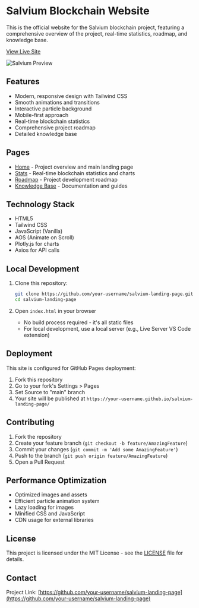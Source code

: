 # Salvium Blockchain Website

This is the official website for the Salvium blockchain project, featuring a comprehensive overview of the project, real-time statistics, roadmap, and knowledge base.

 [View Live Site](https://your-username.github.io/salvium-landing-page/)

![Salvium Preview](images/salvium-preview.png)

## Features

- Modern, responsive design with Tailwind CSS
- Smooth animations and transitions
- Interactive particle background
- Mobile-first approach
- Real-time blockchain statistics
- Comprehensive project roadmap
- Detailed knowledge base

## Pages

- [Home](index.html) - Project overview and main landing page
- [Stats](stats.html) - Real-time blockchain statistics and charts
- [Roadmap](roadmap.html) - Project development roadmap
- [Knowledge Base](knowledge-base.html) - Documentation and guides

## Technology Stack

- HTML5
- Tailwind CSS
- JavaScript (Vanilla)
- AOS (Animate on Scroll)
- Plotly.js for charts
- Axios for API calls

## Local Development

1. Clone this repository:
   ```bash
   git clone https://github.com/your-username/salvium-landing-page.git
   cd salvium-landing-page
   ```

2. Open `index.html` in your browser
   - No build process required - it's all static files
   - For local development, use a local server (e.g., Live Server VS Code extension)

## Deployment

This site is configured for GitHub Pages deployment:

1. Fork this repository
2. Go to your fork's Settings > Pages
3. Set Source to "main" branch
4. Your site will be published at `https://your-username.github.io/salvium-landing-page/`

## Contributing

1. Fork the repository
2. Create your feature branch (`git checkout -b feature/AmazingFeature`)
3. Commit your changes (`git commit -m 'Add some AmazingFeature'`)
4. Push to the branch (`git push origin feature/AmazingFeature`)
5. Open a Pull Request

## Performance Optimization

- Optimized images and assets
- Efficient particle animation system
- Lazy loading for images
- Minified CSS and JavaScript
- CDN usage for external libraries

## License

This project is licensed under the MIT License - see the [LICENSE](LICENSE) file for details.

## Contact

Project Link: [https://github.com/your-username/salvium-landing-page](https://github.com/your-username/salvium-landing-page)
